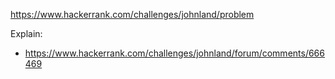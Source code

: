 https://www.hackerrank.com/challenges/johnland/problem

Explain:
- https://www.hackerrank.com/challenges/johnland/forum/comments/666469

